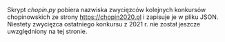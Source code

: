 Skrypt *chopin.py* pobiera nazwiska zwycięzców kolejnych konkursów chopinowskich ze strony https://chopin2020.pl i zapisuje je w pliku JSON. Niestety zwycięzca ostatniego konkursu z 2021 r. nie został jeszcze uwzględniony na tej stronie.